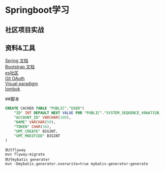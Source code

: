 # Springboot学习
## 社区项目实战

## 资料&工具

[Spring 文档](https://spring.io/guides)\
[Bootstrap 文档](https://v3.bootcss.com/)\
[es社区](https://elasticsearch.cn/)\
[Git OAuth](https://developer.github.com/apps/building-oauth-apps/)\
[Visual paradigm](https://www.visual-paradigm.com/cn/)\
[lombok](https://projectlombok.org/)

##脚本
```sql
CREATE CACHED TABLE "PUBLIC"."USER"(
    "ID" INT DEFAULT NEXT VALUE FOR "PUBLIC"."SYSTEM_SEQUENCE_49AA732B_EF5A_4E6D_B45A_5E13C808D8E4" NOT NULL NULL_TO_DEFAULT SEQUENCE "PUBLIC"."SYSTEM_SEQUENCE_49AA732B_EF5A_4E6D_B45A_5E13C808D8E4",
    "ACCOUNT_ID" VARCHAR(100),
    "NAME" VARCHAR(50),
    "TOKEN" CHAR(36),
    "GMT_CREATE" BIGINT,
    "GMT_MODIFIED" BIGINT
)
```

```text
执行flyway
mvn flyway:migrate
执行mybatis generater
mvn -Dmybatis.generator.overwrite=true mybatis-generator:generate
```
